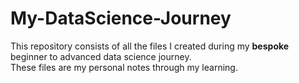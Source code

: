 # My-DataScience-Journey
This repository consists of all the files I created during my **bespoke** beginner to advanced data science journey.  
These files are my personal notes through my learning.
